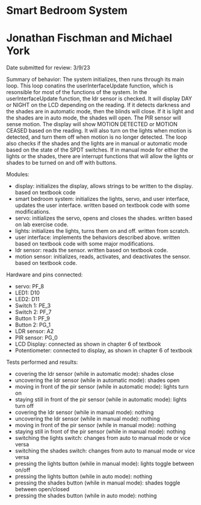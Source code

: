 # Smart Bedroom System
# Jonathan Fischman and Michael York

Date submitted for review: 3/9/23

Summary of behavior:
The system initializes, then runs through its main loop. This loop conatins the userInterfaceUpdate function, which is resonsible for most of the functions of the system. In the userInterfaceUpdate function, the ldr sensor is checked. It will display DAY or NIGHT on the LCD depending on the reading. If it detects darkness and the shades are in automatic mode, then the blinds will close. If it is light and the shades are in auto mode, the shades will open. The PIR sensor will sense motion. The display will show MOTION DETECTED or MOTION CEASED based on the reading. It will also turn on the lights when motion is detected, and turn them off when motion is no longer detected. The loop also checks if the shades and the lights are in manual or automatic mode based on the state of the SPDT switches. If in manual mode for either the lights or the shades, there are interrupt functions that will allow the lights or shades to be turned on and off with buttons.

Modules:
- display: initializes the display, allows strings to be written to the display. based on textbook code
- smart bedroom system: initializes the lights, servo, and user interface, updates the user interface. written based on textbook code with some modifications.
- servo: initializes the servo, opens and closes the shades. written based on lab exercise code.
- lights: initializes the lights, turns them on and off. written from scratch.
- user interface: implements the behaviors described above. written based on textbook code with some major modifications.
- ldr sensor: reads the sensor. written based on textbook code.
- motion sensor: initializes, reads, activates, and deactivates the sensor. based on textbook code.

Hardware and pins connected:
- servo: PF_8
- LED1: D10
- LED2: D11
- Switch 1: PE_3
- Switch 2: PF_7
- Button 1: PF_9
- Button 2: PG_1
- LDR sensor: A2
- PIR sensor: PG_0
- LCD Display: connected as shown in chapter 6 of textbook
- Potentiometer: connected to display, as shown in chapter 6 of textbook

Tests performed and results:
- covering the ldr sensor (while in automatic mode): shades close
- uncovering the ldr sensor (while in automatic mode): shades open
- moving in front of the pir sensor (while in automatic mode): lights turn on
- staying still in front of the pir sensor (while in automatic mode): lights turn off
- covering the ldr sensor (while in manual mode): nothing
- uncovering the ldr sensor (while in manual mode): nothing
- moving in front of the pir sensor (while in manual mode): nothing
- staying still in front of the pir sensor (while in manual mode): nothing
- switching the lights switch: changes from auto to manual mode or vice versa
- switching the shades switch: changes from auto to manual mode or vice versa
- pressing the lights button (while in manual mode): lights toggle between on/off
- pressing the lights button (while in auto mode): nothing
- pressing the shades button (while in manual mode): shades toggle between open/closed
- pressing the shades button (while in auto mode): nothing
